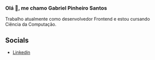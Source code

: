 ### Olá 👋, me chamo Gabriel Pinheiro Santos

Trabalho atualmente como desenvolvedor Frontend e estou cursando Ciência da Computação.

## Socials
- [Linkedin](https://www.linkedin.com/in/gabriel-pinheiro-santos-569917271/)
